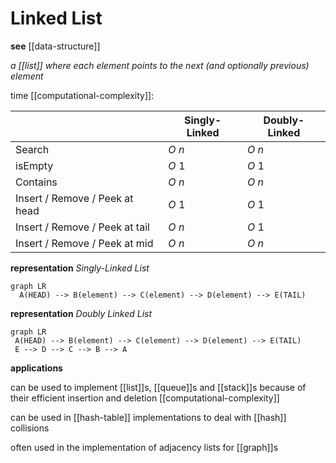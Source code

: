 # Linked List

**see** [[data-structure]]

_a [[list]] where each element points to the next (and optionally previous) element_

time [[computational-complexity]]:

|                                | Singly-Linked | Doubly-Linked |
| ------------------------------ | ------------- | ------------- |
| Search                         | $O\ n$        | $O\ n$        |
| isEmpty                        | $O\ 1$        | $O\ 1$        |
| Contains                       | $O\ n$        | $O\ n$        |
| Insert / Remove / Peek at head | $O\ 1$        | $O\ 1$        |
| Insert / Remove / Peek at tail | $O\ n$        | $O\ 1$        |
| Insert / Remove / Peek at mid  | $O\ n$        | $O\ n$        |

**representation** _Singly-Linked List_

```mermaid
graph LR
  A(HEAD) --> B(element) --> C(element) --> D(element) --> E(TAIL)
```

**representation** _Doubly Linked List_

```mermaid
graph LR
 A(HEAD) --> B(element) --> C(element) --> D(element) --> E(TAIL)
 E --> D --> C --> B --> A
```

**applications**

can be used to implement [[list]]s, [[queue]]s and [[stack]]s because of their efficient insertion and deletion [[computational-complexity]]

can be used in [[hash-table]] implementations to deal with [[hash]] collisions

often used in the implementation of adjacency lists for [[graph]]s
